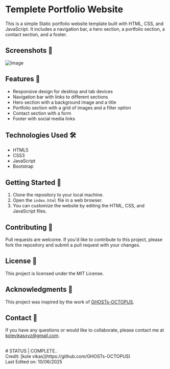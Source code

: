 # Templete Portfolio Website
This is a simple Static portfolio website template built with HTML, CSS, and JavaScript. It includes a navigation bar, a hero section, a portfolio section, a contact section, and a footer.
## **Screenshots 📸**
![Image](./images/Macbook-Air-ghosts-octopus.github.io.png)

## **Features 🎉**
- Responsive design for desktop and tab devices
- Navigation bar with links to different sections
- Hero section with a background image and a title
- Portfolio section with a grid of images and a filter option
- Contact section with a form 
- Footer with social media links
## **Technologies Used 🛠️**
- HTML5
- CSS3
- JavaScript
- Bootstrap
## **Getting Started 🚀**
1. Clone the repository to your local machine.
2. Open the `index.html` file in a web browser.
3. You can customize the website by editing the HTML, CSS, and JavaScript files.
## **Contributing 🤝**
Pull requests are welcome. If you'd like to contribute to this project, please fork the repository and submit a pull request with your changes.
## **License 📜**
This project is licensed under the MIT License.
## **Acknowledgments 🙏**
This project was inspired by the work of [GHOSTs-OCTOPUS](https://octopus.github.io/).
## **Contact 📲**
If you have any questions or would like to collaborate, please contact me at [kolevikasxyz@gmail.com](
    mailto:kolevikasxyz@gmail.com).
    
<br>
# STATUS | COMPLETE..<BR>
Credit: [kole vikas](https://github.com/GHOSTs-OCTOPUS)<BR>
Last Edited on: 10/06/2025
    
